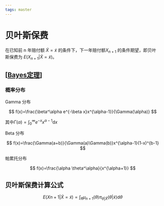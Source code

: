 ```yaml
---
tags: master
---
```


# 贝叶斯保费

在已知前 n 年赔付额 $\tilde{X}=\tilde{x}$ 的条件下，下一年赔付额$X_{n+1}$ 的条件期望，即贝叶斯保费为 $E(X_{n+1}|\tilde{X}=\tilde{x})$。

## [[Bayes定理]]

### 概率分布

Gamma 分布

$$
f(x)=\frac{\beta^\alpha e^{-\beta x}x^{\alpha-1}}{\Gamma(\alpha)}
$$

其中$\Gamma(\alpha)=\int_0^\infty e^{-x}x^{\alpha-1}\mathrm{d}x$

Beta 分布

$$
f(x)=\frac{\Gamma(a+b)}{\Gamma(a)\Gamma(b)}x^{\alpha-1}(1-x)^{b-1}
$$

帕累托分布

$$
f(x)=\frac{\alpha \theta^\alpha}{x^{\alpha+1}}
$$

## 贝叶斯保费计算公式

$$
E(Xn+1|\tilde{X} = \tilde{x} ) =\int_R \mu_{n+1}(\theta) \pi_{\theta|\tilde{X}}(θ|\tilde{x}) \mathrm{d}\theta
$$

[//begin]: # "Autogenerated link references for markdown compatibility"
[Bayes定理]: ../math/Bayes定理.md "Bayes定理"
[//end]: # "Autogenerated link references"

